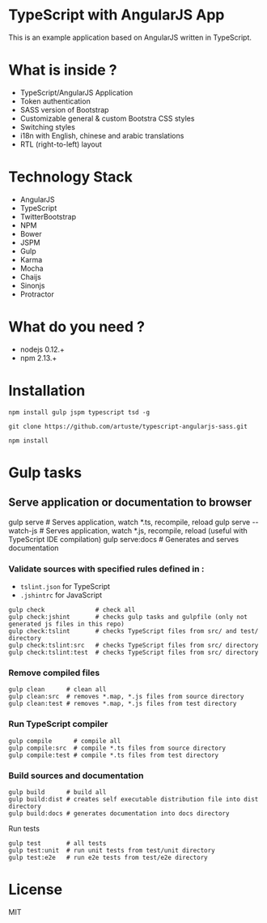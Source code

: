 # TypeScript with AngularJS App
This is an example application based on AngularJS written in TypeScript.

# What is inside ?

* TypeScript/AngularJS Application
* Token authentication
* SASS version of Bootstrap
* Customizable general & custom Bootstra CSS styles
* Switching styles
* i18n with English, chinese and arabic translations
* RTL (right-to-left) layout

# Technology Stack

* AngularJS
* TypeScript
* TwitterBootstrap
* NPM
* Bower
* JSPM
* Gulp
* Karma
* Mocha
* Chaijs
* Sinonjs
* Protractor

# What do you need ?
* nodejs 0.12.+
* npm 2.13.+

# Installation
```
npm install gulp jspm typescript tsd -g
```
```
git clone https://github.com/artuste/typescript-angularjs-sass.git
```
```
npm install
```

# Gulp tasks

## Serve application or documentation to browser

gulp serve            # Serves application, watch *.ts, recompile, reload
gulp serve --watch-js # Serves application, watch *.js, recompile, reload (useful with TypeScript IDE compilation)
gulp serve:docs       # Generates and serves documentation

### Validate sources with specified rules defined in :
* `tslint.json` for TypeScript
* `.jshintrc` for JavaScript
```
gulp check              # check all
gulp check:jshint       # checks gulp tasks and gulpfile (only not generated js files in this repo)
gulp check:tslint       # checks TypeScript files from src/ and test/ directory
gulp check:tslint:src   # checks TypeScript files from src/ directory
gulp check:tslint:test  # checks TypeScript files from src/ directory
```

### Remove compiled files
```
gulp clean      # clean all
gulp clean:src  # removes *.map, *.js files from source directory 
gulp clean:test # removes *.map, *.js files from test directory
```

### Run TypeScript compiler
```
gulp compile      # compile all
gulp compile:src  # compile *.ts files from source directory
gulp compile:test # compile *.ts files from test directory
```

### Build sources and documentation
```
gulp build      # build all
gulp build:dist # creates self executable distribution file into dist directory
gulp build:docs # generates documentation into docs directory
```
Run tests
```
gulp test       # all tests
gulp test:unit  # run unit tests from test/unit directory
gulp test:e2e   # run e2e tests from test/e2e directory
```

# License
MIT

